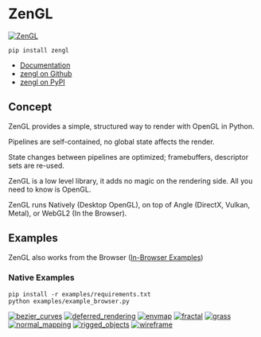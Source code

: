 # ZenGL

[![ZenGL](https://repository-images.githubusercontent.com/420309094/f7c17e13-4d5b-4a38-8b52-ab2dfdacd5a0)](#zengl)

```
pip install zengl
```

- [Documentation](https://zengl.readthedocs.io/)
- [zengl on Github](https://github.com/szabolcsdombi/zengl/)
- [zengl on PyPI](https://pypi.org/project/zengl/)

## Concept

ZenGL provides a simple, structured way to render with OpenGL in Python.

Pipelines are self-contained, no global state affects the render.

State changes between pipelines are optimized; framebuffers, descriptor sets are re-used.

ZenGL is a low level library, it adds no magic on the rendering side. All you need to know is OpenGL.

ZenGL runs Natively (Desktop OpenGL), on top of Angle (DirectX, Vulkan, Metal), or WebGL2 (In the Browser).

## Examples

ZenGL also works from the Browser ([In-Browser Examples](https://szabolcsdombi.github.io/zengl/))

### Native Examples

```
pip install -r examples/requirements.txt
python examples/example_browser.py
```

[![bezier_curves](https://user-images.githubusercontent.com/11232402/235417415-f04815bf-3380-45fa-9804-f9f36016f46c.png)](#native-examples)
[![deferred_rendering](https://user-images.githubusercontent.com/11232402/235417431-4dd870ea-1804-4b00-bfd2-49e3ca72e2b1.png)](#native-examples)
[![envmap](https://user-images.githubusercontent.com/11232402/235417438-0cc02333-dd92-47e4-b874-ff1b6dca2086.png)](#native-examples)
[![fractal](https://user-images.githubusercontent.com/11232402/235417445-73efbe67-21ea-4aae-a1ff-6aa4002bf58d.png)](#native-examples)
[![grass](https://user-images.githubusercontent.com/11232402/235417450-3ff0b82d-e097-40cd-947a-58803e464cd3.png)](#native-examples)
[![normal_mapping](https://user-images.githubusercontent.com/11232402/235417454-1d8e4bfb-02ad-42a2-87ba-ce39f47de14d.png)](#native-examples)
[![rigged_objects](https://user-images.githubusercontent.com/11232402/235417459-79483b7f-6581-4788-a662-ef81087334b6.png)](#native-examples)
[![wireframe](https://user-images.githubusercontent.com/11232402/235417465-f3f54a9b-624b-4fa1-88b6-f725ac468e78.png)](#native-examples)
